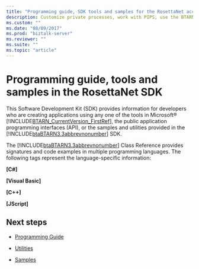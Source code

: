 ```yaml
---
title: "Programming guide, SDK tools and samples for the RosettaNet accelerator in BizTalk Server"
description: Customize private processes, work with PIPS, use the BTARN tools, and deploy the samples for the RosettaNet accelerator in BizTalk Server
ms.custom: ""
ms.date: "08/09/2017"
ms.prod: "biztalk-server"
ms.reviewer: ""
ms.suite: ""
ms.topic: "article"
---
```


# Programming guide, tools and samples in the RosettaNet SDK
This Software Development Kit (SDK) provides information for developers who are creating applications using any one of the tools in Microsoft® [!INCLUDE[BTARN_CurrentVersion_FirstRef](../../includes/btarn-currentversion-firstref-md.md)], the public application programming interfaces (API), or the samples and utilities provided in the [!INCLUDE[btaBTARN3.3abbrevnonumber](../../includes/btabtarn3-3abbrevnonumber-md.md)] SDK.  
  
 The [!INCLUDE[btaBTARN3.3abbrevnonumber](../../includes/btabtarn3-3abbrevnonumber-md.md)] Class Reference provides signatures and code examples in multiple programming languages. The following tags represent the language-specific information:  
  
 **[C#]**  
  
 **[Visual Basic]**  
  
 **[C++]**  
  
 **[JScript]**  
  
 
## Next steps
  
-   [Programming Guide](../../adapters-and-accelerators/accelerator-rosettanet/programming-guide2.md)  
  
-   [Utilities](../../adapters-and-accelerators/accelerator-rosettanet/utilities1.md)  
  
-   [Samples](../../adapters-and-accelerators/accelerator-rosettanet/samples3.md)